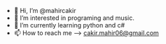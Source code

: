 - 👋 Hi, I’m @mahircakir
- 👀 I’m interested in programing and music.
- 🌱 I’m currently learning python and c#
- 📫 How to reach me --> cakir.mahir06@gmail.com

<!---
mahircakir/mahircakir is a ✨ special ✨ repository because its `README.md` (this file) appears on your GitHub profile.
You can click the Preview link to take a look at your changes.
--->
